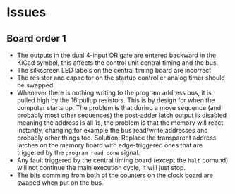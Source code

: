 # Issues

## Board order 1

* The outputs in the dual 4-input OR gate are entered backward in the KiCad symbol, this affects the control unit central timing and the bus.
* The silkscreen LED labels on the central timing board are incorrect
* The resistor and capacitor on the startup controller analog timer should be swapped
* Whenever there is nothing writing to the program address bus, it is pulled high by the 16 pullup resistors. This is by design for when the computer starts up. The problem is that during a move sequence (and probably most other sequences) the post-adder latch output is disabled meaning the address is all 1s, the problem is that the memory will react instantly, changing for example the bus read/write addresses and probably other things too. Solution: Replace the transparent address latches on the memory board with edge-triggered ones that are triggered by the `program read done` signal.
* Any fault triggered by the central timing board (except the `halt` comand) will not continue the main execution cycle, it will just stop.
* The bits comming from both of the counters on the clock board are swaped when put on the bus.